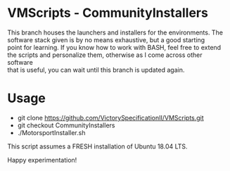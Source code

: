 # VMScripts - CommunityInstallers

This branch houses the launchers and installers for the environments.
The software stack given is by no means exhaustive, but a good starting\
point for learning. If you know how to work with BASH, feel free to extend\
the scripts and personalize them, otherwise as I come across other software\
that is useful, you can wait until this branch is updated again.

# Usage

 - git clone https://github.com/VictorySpecificationII/VMScripts.git
 - git checkout CommunityInstallers
 - ./MotorsportInstaller.sh

This script assumes a FRESH installation of Ubuntu 18.04 LTS.

Happy experimentation!


